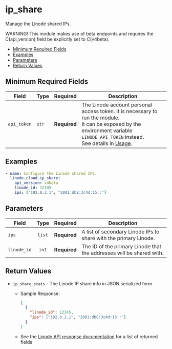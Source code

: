 # ip_share

Manage the Linode shared IPs.

WARNING! This module makes use of beta endpoints and requires the C(api_version) field be explicitly set to C(v4beta).

- [Minimum Required Fields](#minimum-required-fields)
- [Examples](#examples)
- [Parameters](#parameters)
- [Return Values](#return-values)

## Minimum Required Fields
| Field       | Type  | Required     | Description                                                                                                                                                                                                              |
|-------------|-------|--------------|--------------------------------------------------------------------------------------------------------------------------------------------------------------------------------------------------------------------------|
| `api_token` | `str` | **Required** | The Linode account personal access token. It is necessary to run the module. <br/>It can be exposed by the environment variable `LINODE_API_TOKEN` instead. <br/>See details in [Usage](https://github.com/linode/ansible_linode?tab=readme-ov-file#usage). |

## Examples

```yaml
- name: Configure the Linode shared IPs.
  linode.cloud.ip_share:
    api_version: v4beta
    linode_id: 12345
    ips: ["192.0.2.1", "2001:db8:3c4d:15::"]
```


## Parameters

| Field     | Type | Required | Description                                                                  |
|-----------|------|----------|------------------------------------------------------------------------------|
| `ips` | <center>`list`</center> | <center>**Required**</center> | A list of secondary Linode IPs to share with the primary Linode.   |
| `linode_id` | <center>`int`</center> | <center>**Required**</center> | The ID of the primary Linode that the addresses will be shared with.   |

## Return Values

- `ip_share_stats` - The Linode IP share info in JSON serialized form

    - Sample Response:
        ```json
        [
          {
            "linode_id": 12345,
            "ips": ["192.0.2.1", "2001:db8:3c4d:15::"]
          }
        ]
        ```
    - See the [Linode API response documentation](https://techdocs.akamai.com/linode-api/reference/post-share-ips) for a list of returned fields


